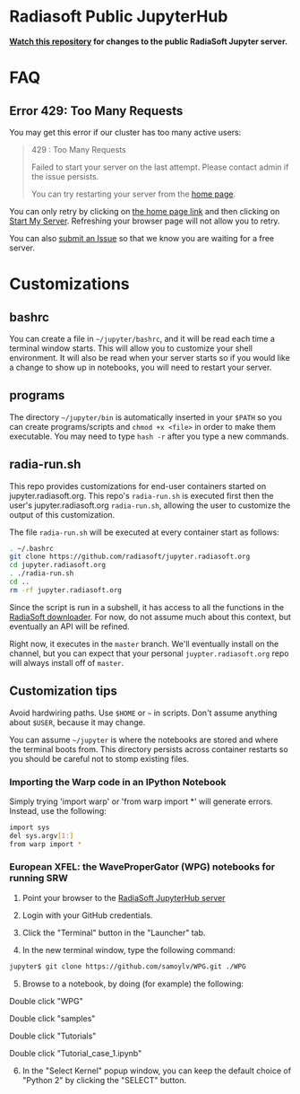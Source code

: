 # Radiasoft Public JupyterHub

__[Watch this repository](https://help.github.com/en/articles/watching-and-unwatching-repositories)
for changes to the public RadiaSoft Jupyter server.__

# FAQ

## Error 429: Too Many Requests

You may get this error if our cluster has too many active users:

> 429 : Too Many Requests
>
> Failed to start your server on the last attempt. Please contact admin if the issue persists.
>
> You can try restarting your server from the [home page](https://jupyter.radiasoft.org/hub/home).

You can only retry by clicking on
[the home page link](https://jupyter.radiasoft.org/hub/home) and then
clicking on
[Start My Server](https://jupyter.radiasoft.org/hub/spawn). Refreshing
your browser page will not allow you to retry.

You can also [submit an Issue](https://github.com/radiasoft/jupyter.radiasoft.org/issues/new)
so that we know you are waiting for a free server.

# Customizations

## bashrc

You can create a file in `~/jupyter/bashrc`, and it will be read each
time a terminal window starts. This will allow you to customize your
shell environment. It will also be read when your server starts so if
you would like a change to show up in notebooks, you will need to restart
your server.

## programs

The directory `~/jupyter/bin` is automatically inserted in your `$PATH`
so you can create programs/scripts and `chmod +x <file>` in order to make
them executable. You may need to type `hash -r` after you type a new
commands.

## radia-run.sh

This repo provides customizations for end-user containers started on
jupyter.radiasoft.org. This repo's `radia-run.sh` is executed first
then the user's jupyter.radiasoft.org `radia-run.sh`, allowing
the user to customize the output of this customization.

The file `radia-run.sh` will be executed at every container start
as follows:

```bash
. ~/.bashrc
git clone https://github.com/radiasoft/jupyter.radiasoft.org
cd jupyter.radiasoft.org
. ./radia-run.sh
cd ..
rm -rf jupyter.radiasoft.org
```

Since the script is run in a subshell, it has access to
all the functions in the
[RadiaSoft downloader](https://github.com/radiasoft/download).
For now, do not assume much about this context, but eventually
an API will be refined.

Right now, it executes in the `master` branch. We'll eventually
install on the channel, but you can expect that your personal
`juypter.radiasoft.org` repo will always install off of
`master`.

## Customization tips

Avoid hardwiring paths. Use `$HOME` or `~` in scripts. Don't assume
anything about `$USER`, because it may change.

You can assume `~/jupyter` is where the notebooks are stored and
where the terminal boots from. This directory persists across
container restarts so you should be careful not to stomp
existing files.

### Importing the Warp code in an IPython Notebook

Simply trying 'import warp' or 'from warp import *' will generate errors. Instead, use the following:
```bash
import sys
del sys.argv[1:]
from warp import *
```

### European XFEL: the WaveProperGator (WPG) notebooks for running SRW

1) Point your browser to the [RadiaSoft JupyterHub server](https://jupyter.radiasoft.org)

2) Login with your GitHub credentials.

3) Click the "Terminal" button in the "Launcher" tab.

4) In the new terminal window, type the following command:

```bash
jupyter$ git clone https://github.com/samoylv/WPG.git ./WPG
```

5) Browse to a notebook, by doing (for example) the following:

Double click "WPG"

Double click "samples"

Double click "Tutorials"

Double click "Tutorial_case_1.ipynb"

6) In the "Select Kernel" popup window, you can keep the default choice of "Python 2" by clicking the "SELECT" button.
